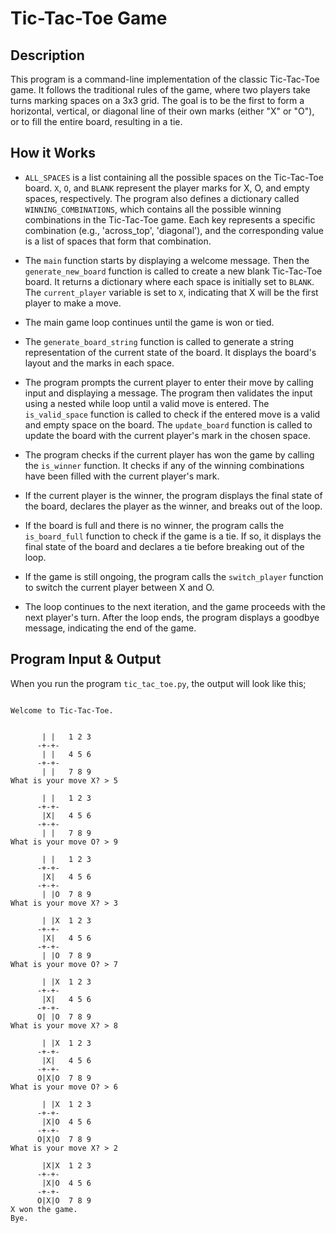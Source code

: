 # Tic-Tac-Toe Game

## Description

This program is a command-line implementation of the classic Tic-Tac-Toe game. It follows the traditional rules of the game, where two players take turns marking spaces on a 3x3 grid. The goal is to be the first to form a horizontal, vertical, or diagonal line of their own marks (either "X" or "O"), or to fill the entire board, resulting in a tie.

## How it Works

- `ALL_SPACES` is a list containing all the possible spaces on the Tic-Tac-Toe board. `X`, `O`, and `BLANK` represent the player marks for X, O, and empty spaces, respectively. The program also defines a dictionary called `WINNING_COMBINATIONS`, which contains all the possible winning combinations in the Tic-Tac-Toe game. Each key represents a specific combination (e.g., 'across_top', 'diagonal'), and the corresponding value is a list of spaces that form that combination.

- The `main` function starts by displaying a welcome message. Then the `generate_new_board` function is called to create a new blank Tic-Tac-Toe board. It returns a dictionary where each space is initially set to `BLANK`. The `current_player` variable is set to `X`, indicating that X will be the first player to make a move.

- The main game loop continues until the game is won or tied.

- The `generate_board_string` function is called to generate a string representation of the current state of the board. It displays the board's layout and the marks in each space.

- The program prompts the current player to enter their move by calling input and displaying a message. The program then validates the input using a nested while loop until a valid move is entered. The `is_valid_space` function is called to check if the entered move is a valid and empty space on the board. The `update_board` function is called to update the board with the current player's mark in the chosen space.

- The program checks if the current player has won the game by calling the `is_winner` function. It checks if any of the winning combinations have been filled with the current player's mark.

- If the current player is the winner, the program displays the final state of the board, declares the player as the winner, and breaks out of the loop.

- If the board is full and there is no winner, the program calls the `is_board_full` function to check if the game is a tie. If so, it displays the final state of the board and declares a tie before breaking out of the loop.

- If the game is still ongoing, the program calls the `switch_player` function to switch the current player between X and O.

- The loop continues to the next iteration, and the game proceeds with the next player's turn. After the loop ends, the program displays a goodbye message, indicating the end of the game.


## Program Input & Output

When you run the program `tic_tac_toe.py`, the output will look like this;

```

Welcome to Tic-Tac-Toe.


       | |   1 2 3
      -+-+-
       | |   4 5 6
      -+-+-
       | |   7 8 9
What is your move X? > 5

       | |   1 2 3
      -+-+-
       |X|   4 5 6
      -+-+-
       | |   7 8 9
What is your move O? > 9

       | |   1 2 3
      -+-+-
       |X|   4 5 6
      -+-+-
       | |O  7 8 9
What is your move X? > 3

       | |X  1 2 3
      -+-+-
       |X|   4 5 6
      -+-+-
       | |O  7 8 9
What is your move O? > 7

       | |X  1 2 3
      -+-+-
       |X|   4 5 6
      -+-+-
      O| |O  7 8 9
What is your move X? > 8

       | |X  1 2 3
      -+-+-
       |X|   4 5 6
      -+-+-
      O|X|O  7 8 9
What is your move O? > 6

       | |X  1 2 3
      -+-+-
       |X|O  4 5 6
      -+-+-
      O|X|O  7 8 9
What is your move X? > 2

       |X|X  1 2 3
      -+-+-
       |X|O  4 5 6
      -+-+-
      O|X|O  7 8 9
X won the game.
Bye.
```
